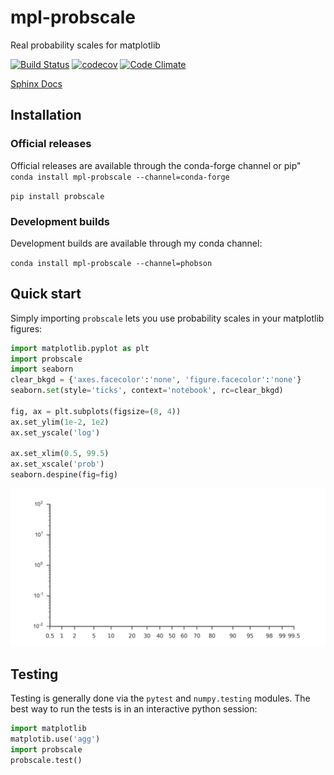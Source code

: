 # mpl-probscale
Real probability scales for matplotlib

[![Build Status](https://travis-ci.org/phobson/mpl-probscale.svg)](https://travis-ci.org/phobson/mpl-probscale)
[![codecov](https://codecov.io/gh/phobson/mpl-probscale/branch/master/graph/badge.svg)](https://codecov.io/gh/phobson/mpl-probscale)
[![Code Climate](https://codeclimate.com/github/phobson/mpl-probscale/badges/gpa.svg)](https://codeclimate.com/github/phobson/mpl-probscale)

[Sphinx Docs](http://phobson.github.io/mpl-probscale/)

## Installation

### Official releases

Official releases are available through the conda-forge channel or pip"
`conda install mpl-probscale --channel=conda-forge`

`pip install probscale`

### Development builds

Development builds are available through my conda channel:

`conda install mpl-probscale --channel=phobson`



## Quick start

Simply importing `probscale` lets you use probability scales in your matplotlib figures:

```python
import matplotlib.pyplot as plt
import probscale
import seaborn
clear_bkgd = {'axes.facecolor':'none', 'figure.facecolor':'none'}
seaborn.set(style='ticks', context='notebook', rc=clear_bkgd)

fig, ax = plt.subplots(figsize=(8, 4))
ax.set_ylim(1e-2, 1e2)
ax.set_yscale('log')

ax.set_xlim(0.5, 99.5)
ax.set_xscale('prob')
seaborn.despine(fig=fig)
```

![Alt text](docs/img/example.png "Example axes")

## Testing

Testing is generally done via the ``pytest`` and ``numpy.testing`` modules.
The best way to run the tests is in an interactive python session:

```python
import matplotlib
matplotib.use('agg')
import probscale
probscale.test()
```
